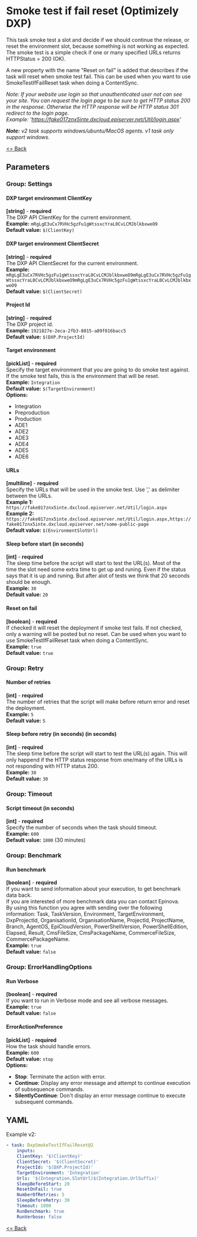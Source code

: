 # Smoke test if fail reset (Optimizely DXP)
This task smoke test a slot and decide if we should continue the release, or reset the environment slot, because something is not working as expected. The smoke test is a simple check if one or many specified URLs returns HTTPStatus = 200 (OK).  

A new property with the name "Reset on fail" is added that describes if the task will reset when smoke test fail. This can be used when you want to use SmokeTestIfFailReset task when doing a ContentSync.  

*Note: If your website use login so that unauthenticated user not can see your site. You can request the login page to be sure to get HTTP status 200 in the response. Otherwise the HTTP response will be HTTP status 301 redirect to the login page.  
Example: 'https://fake017znx5inte.dxcloud.episerver.net/Util/login.aspx'*  
  
_**Note:** v2 task supports windows/ubuntu/MacOS agents. v1 task only support windows._  
  
[<= Back](../README.md)

## Parameters
### Group: Settings
#### DXP target environment ClientKey
**[string]** - **required**  
The DXP API ClientKey for the current environment.  
**Example:** `mRgLgE3uCx7RVHc5gzFu1gWtssxcYraL0CvLCMJblkbxweO9`  
**Default value:** `$(ClientKey)`

#### DXP target environment ClientSecret
**[string]** - **required**  
The DXP API ClientSecret for the current environment.  
**Example:** `mRgLgE3uCx7RVHc5gzFu1gWtssxcYraL0CvLCMJblkbxweO9mRgLgE3uCx7RVHc5gzFu1gWtssxcYraL0CvLCMJblkbxweO9mRgLgE3uCx7RVHc5gzFu1gWtssxcYraL0CvLCMJblkbxweO9`  
**Default value:** `$(ClientSecret)`

#### Project Id
**[string]** - **required**  
The DXP project id.  
**Example:** `1921827e-2eca-2fb3-8015-a89f016bacc5`  
**Default value:** `$(DXP.ProjectId)`

#### Target environment
**[pickList]** - **required**  
Specify the target environment that you are going to do smoke test against. If the smoke test fails, this is the environment that will be reset.  
**Example:** `Integration`  
**Default value:** `$(TargetEnvironment)`  
**Options:**  
- Integration
- Preproduction
- Production
- ADE1
- ADE2
- ADE3
- ADE4
- ADE5
- ADE6

#### URLs
**[multiline]** - **required**  
Specify the URLs that will be used in the smoke test. Use ',' as delimiter between the URLs.   
**Example 1:** `https://fake017znx5inte.dxcloud.episerver.net/Util/login.aspx`  
**Example 2:** `https://fake017znx5inte.dxcloud.episerver.net/Util/login.aspx,https://fake017znx5inte.dxcloud.episerver.net/some-public-page`  
**Default value:** `$(EnvironmentSlotUrl)`  

#### Sleep before start (in seconds)
**[int]** - **required**  
The sleep time before the script will start to test the URL(s). Most of the time the slot need some extra time to get up and runing. Even if the status says that it is up and runing. But after alot of tests we think that 20 seconds should be enough.  
**Example:** `30`  
**Default value:** `20`

#### Reset on fail
**[boolean]** - **required**  
If checked it will reset the deployment if smoke test fails. If not checked, only a warning will be posted but no reset. Can be used when you want to use SmokeTestIfFailReset task when doing a ContentSync.  
**Example:** `true`  
**Default value:** `true`

### Group: Retry
#### Number of retries
**[int]** - **required**  
The number of retries that the script will make before return error and reset the deployment.  
**Example:** `5`  
**Default value:** `5`

#### Sleep before retry (in seconds) (in seconds)
**[int]** - **required**  
The sleep time before the script will start to test the URL(s) again. This will only happend if the HTTP status response from one/many of the URLs is not responding with HTTP status 200.  
**Example:** `30`  
**Default value:** `30`

### Group: Timeout
#### Script timeout (in seconds)
**[int]** - **required**  
Specify the number of seconds when the task should timeout.  
**Example:** `600`  
**Default value:** `1800` (30 minutes)
  
### Group: Benchmark
#### Run benchmark
**[boolean]** - **required**  
If you want to send information about your execution, to get benchmark data back.  
If you are interested of more benchmark data you can contact Epinova.  
By using this function you agree with sending over the following information: Task, TaskVersion, Environment, TargetEnvironment, DxpProjectId, OrganisationId, OrganisationName, ProjectId, ProjectName, Branch, AgentOS, EpiCloudVersion, PowerShellVersion, PowerShellEdition, Elapsed, Result, CmsFileSize, CmsPackageName, CommerceFileSize, CommercePackageName.  
**Example:** `true`  
**Default value:** `false`
  
### Group: ErrorHandlingOptions
#### Run Verbose
**[boolean]** - **required**  
If you want to run in Verbose mode and see all verbose messages.  
**Example:** `true`  
**Default value:** `false`
  
#### ErrorActionPreference
**[pickList]** - **required**  
How the task should handle errors.  
**Example:** `600`  
**Default value:** `stop`  
**Options:**  
- **Stop**: Terminate the action with error.
- **Continue**: Display any error message and attempt to continue execution of subsequence commands.
- **SilentlyContinue**: Don't display an error message continue to execute subsequent commands.

## YAML ##
Example v2:  
```yaml
- task: DxpSmokeTestIfFailReset@2
    inputs:
    ClientKey: '$(ClientKey)'
    ClientSecret: '$(ClientSecret)'
    ProjectId: '$(DXP.ProjectId)'
    TargetEnvironment: 'Integration'
    Urls: '$(Integration.SlotUrl)$(Integration.UrlSuffix)'
    SleepBeforeStart: 20
    ResetOnFail: true
    NumberOfRetries: 5
    SleepBeforeRetry: 30
    Timeout: 1800  
    RunBenchmark: true
    RunVerbose: false
```
  
[<= Back](../README.md)
